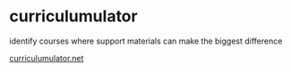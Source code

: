 # curriculumulator

identify courses where support materials can make the biggest difference

[curriculumulator.net](http://curriculumulator.net)
